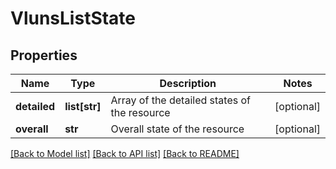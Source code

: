 # VlunsListState

## Properties
Name | Type | Description | Notes
------------ | ------------- | ------------- | -------------
**detailed** | **list[str]** | Array of the detailed states of the resource | [optional] 
**overall** | **str** | Overall state of the resource | [optional] 

[[Back to Model list]](../README.md#documentation-for-models) [[Back to API list]](../README.md#documentation-for-api-endpoints) [[Back to README]](../README.md)


